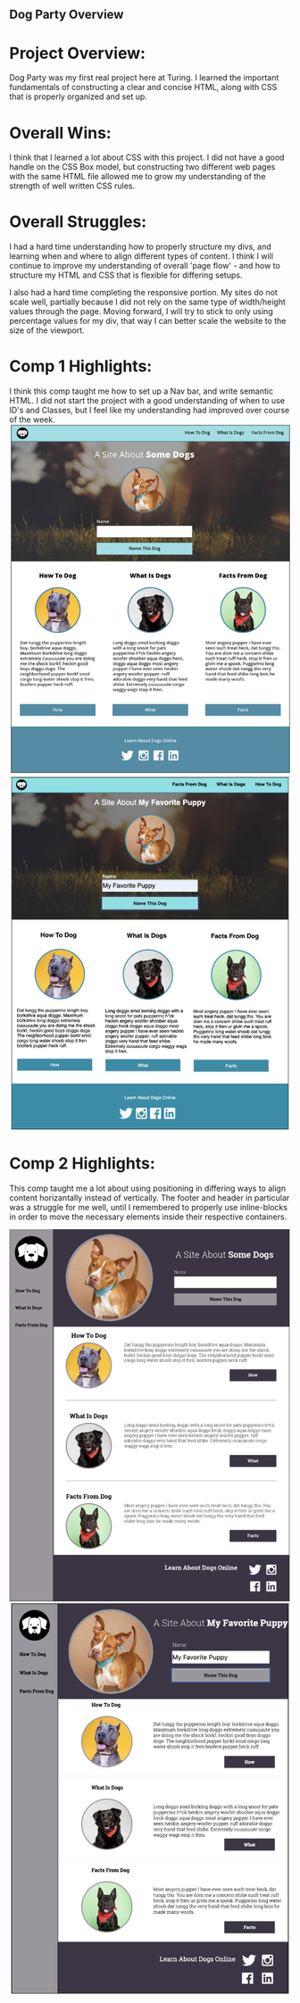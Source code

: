 ## Dog Party Overview

# Project Overview: 
Dog Party was my first real project here at Turing. I learned the important fundamentals of constructing
a clear and concise HTML, along with CSS that is properly organized and set up. 

# Overall Wins: 
I think that I learned a lot about CSS with this project. I did not have a good handle on the CSS Box model, 
but constructing two different web pages with the same HTML file allowed me to grow my understanding of the
strength of well written CSS rules. 

# Overall Struggles: 
I had a hard time understanding how to properly structure my divs, and learning when and where to align 
different types of content. I think I will continue to improve my understanding of overall 'page flow' - and
how to structure my HTML and CSS that is flexible for differing setups. 

I also had a hard time completing the responsive portion. My sites do not scale well, partially because I did not rely on the same type of width/height values through the page. Moving forward, I will try to stick to only using percentage values for my div, that way I can better scale the website to the size of the viewport. 

# Comp 1 Highlights:
I think this comp taught me how to set up a Nav bar, and write semantic HTML. I did not start the project with a good
understanding of when to use ID's and Classes, but I feel like my understanding had improved over course of the week. 
<img src="images/TuringComp1.png">
<img src="images/comp1djavan.png">

# Comp 2 Highlights:
This comp taught me a lot about using positioning in differing ways to align content horizantally instead of vertically. 
The footer and header in particular was a struggle for me well, until I remembered to properly use inline-blocks in order to move the necessary elements inside their respective containers. 

<img src="images/TuringComp2.png">
<img src="images/comp2djavan.png">